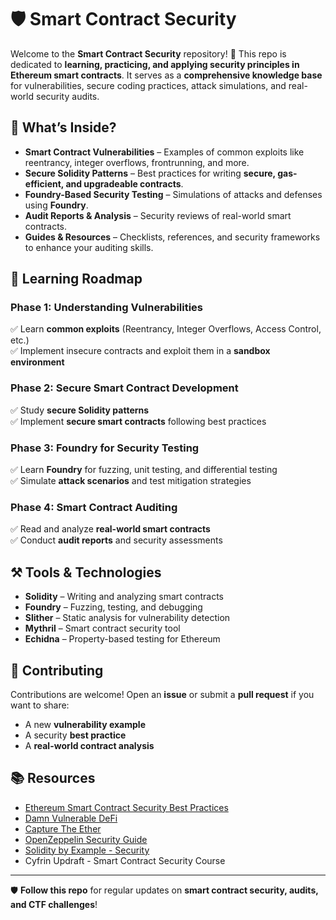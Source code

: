 # 🛡️ Smart Contract Security  

Welcome to the **Smart Contract Security** repository! 🚀 This repo is dedicated to **learning, practicing, and applying security principles in Ethereum smart contracts**. It serves as a **comprehensive knowledge base** for vulnerabilities, secure coding practices, attack simulations, and real-world security audits.  

## 📌 What’s Inside?

- **Smart Contract Vulnerabilities** – Examples of common exploits like reentrancy, integer overflows, frontrunning, and more.  
- **Secure Solidity Patterns** – Best practices for writing **secure, gas-efficient, and upgradeable contracts**.  
- **Foundry-Based Security Testing** – Simulations of attacks and defenses using **Foundry**.  
- **Audit Reports & Analysis** – Security reviews of real-world smart contracts.  
- **Guides & Resources** – Checklists, references, and security frameworks to enhance your auditing skills.  

## 🚀 Learning Roadmap  

### **Phase 1: Understanding Vulnerabilities**  
✅ Learn **common exploits** (Reentrancy, Integer Overflows, Access Control, etc.)  
✅ Implement insecure contracts and exploit them in a **sandbox environment**  

### **Phase 2: Secure Smart Contract Development**  
✅ Study **secure Solidity patterns**  
✅ Implement **secure smart contracts** following best practices  

### **Phase 3: Foundry for Security Testing**  
✅ Learn **Foundry** for fuzzing, unit testing, and differential testing  
✅ Simulate **attack scenarios** and test mitigation strategies  

### **Phase 4: Smart Contract Auditing**  
✅ Read and analyze **real-world smart contracts**  
✅ Conduct **audit reports** and security assessments  

## ⚒️ Tools & Technologies  

- **Solidity** – Writing and analyzing smart contracts  
- **Foundry** – Fuzzing, testing, and debugging  
- **Slither** – Static analysis for vulnerability detection  
- **Mythril** – Smart contract security tool  
- **Echidna** – Property-based testing for Ethereum  


## 📢 Contributing  

Contributions are welcome! Open an **issue** or submit a **pull request** if you want to share:  
- A new **vulnerability example**  
- A security **best practice**  
- A **real-world contract analysis**  

## 📚 Resources  

- [Ethereum Smart Contract Security Best Practices](https://consensys.github.io/smart-contract-best-practices/)  
- [Damn Vulnerable DeFi](https://www.damnvulnerabledefi.xyz/)  
- [Capture The Ether](https://capturetheether.com/)  
- [OpenZeppelin Security Guide](https://docs.openzeppelin.com/security/)  
- [Solidity by Example - Security](https://solidity-by-example.org/security/)
- Cyfrin Updraft - Smart Contract Security Course

---

🛡️ **Follow this repo** for regular updates on **smart contract security, audits, and CTF challenges**!  